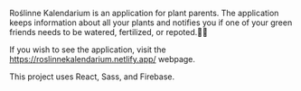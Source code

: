 Roślinne Kalendarium is an application for plant parents. The application keeps information about all your plants and notifies you if one of your green friends needs to be watered, fertilized, or repoted.🌵🌱 

If you wish to see the application, visit the https://roslinnekalendarium.netlify.app/ webpage.

This project uses React, Sass, and Firebase.
